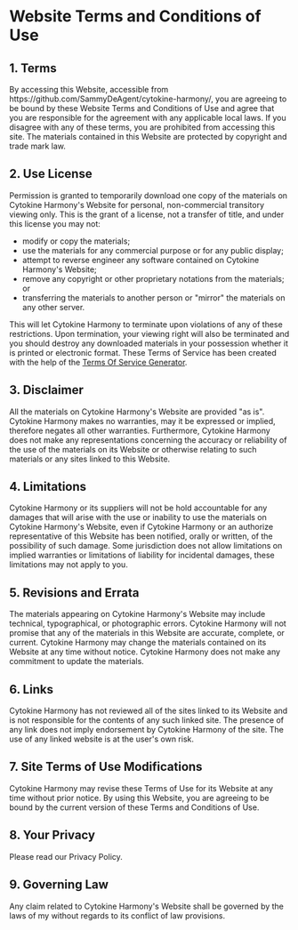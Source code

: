 <h1>Website Terms and Conditions of Use</h1>

<h2>1. Terms</h2>

<p>By accessing this Website, accessible from https://github.com/SammyDeAgent/cytokine-harmony/, you are agreeing to be bound by these Website Terms and Conditions of Use and agree that you are responsible for the agreement with any applicable local laws. If you disagree with any of these terms, you are prohibited from accessing this site. The materials contained in this Website are protected by copyright and trade mark law.</p>

<h2>2. Use License</h2>

<p>Permission is granted to temporarily download one copy of the materials on Cytokine Harmony's Website for personal, non-commercial transitory viewing only. This is the grant of a license, not a transfer of title, and under this license you may not:</p>

<ul>
    <li>modify or copy the materials;</li>
    <li>use the materials for any commercial purpose or for any public display;</li>
    <li>attempt to reverse engineer any software contained on Cytokine Harmony's Website;</li>
    <li>remove any copyright or other proprietary notations from the materials; or</li>
    <li>transferring the materials to another person or "mirror" the materials on any other server.</li>
</ul>

<p>This will let Cytokine Harmony to terminate upon violations of any of these restrictions. Upon termination, your viewing right will also be terminated and you should destroy any downloaded materials in your possession whether it is printed or electronic format. These Terms of Service has been created with the help of the <a href="https://www.termsofservicegenerator.net">Terms Of Service Generator</a>.</p>

<h2>3. Disclaimer</h2>

<p>All the materials on Cytokine Harmony's Website are provided "as is". Cytokine Harmony makes no warranties, may it be expressed or implied, therefore negates all other warranties. Furthermore, Cytokine Harmony does not make any representations concerning the accuracy or reliability of the use of the materials on its Website or otherwise relating to such materials or any sites linked to this Website.</p>

<h2>4. Limitations</h2>

<p>Cytokine Harmony or its suppliers will not be hold accountable for any damages that will arise with the use or inability to use the materials on Cytokine Harmony's Website, even if Cytokine Harmony or an authorize representative of this Website has been notified, orally or written, of the possibility of such damage. Some jurisdiction does not allow limitations on implied warranties or limitations of liability for incidental damages, these limitations may not apply to you.</p>

<h2>5. Revisions and Errata</h2>

<p>The materials appearing on Cytokine Harmony's Website may include technical, typographical, or photographic errors. Cytokine Harmony will not promise that any of the materials in this Website are accurate, complete, or current. Cytokine Harmony may change the materials contained on its Website at any time without notice. Cytokine Harmony does not make any commitment to update the materials.</p>

<h2>6. Links</h2>

<p>Cytokine Harmony has not reviewed all of the sites linked to its Website and is not responsible for the contents of any such linked site. The presence of any link does not imply endorsement by Cytokine Harmony of the site. The use of any linked website is at the user's own risk.</p>

<h2>7. Site Terms of Use Modifications</h2>

<p>Cytokine Harmony may revise these Terms of Use for its Website at any time without prior notice. By using this Website, you are agreeing to be bound by the current version of these Terms and Conditions of Use.</p>

<h2>8. Your Privacy</h2>

<p>Please read our Privacy Policy.</p>

<h2>9. Governing Law</h2>

<p>Any claim related to Cytokine Harmony's Website shall be governed by the laws of my without regards to its conflict of law provisions.</p>
